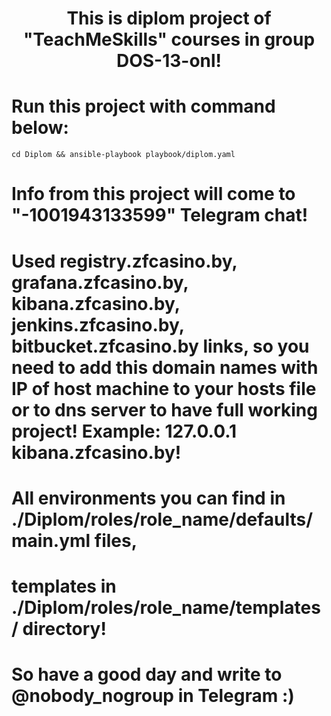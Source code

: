 <h1 align="center">This is diplom project of "TeachMeSkills" courses in group DOS-13-onl!</h1>

# Run this project with command below:

`cd Diplom && ansible-playbook playbook/diplom.yaml`


# Info from this project will come to "-1001943133599" Telegram chat!
# Used registry.zfcasino.by, grafana.zfcasino.by, kibana.zfcasino.by, jenkins.zfcasino.by, bitbucket.zfcasino.by links, so you need to add this domain names with IP of host machine to your hosts file or to dns server to have full working project! Example: 127.0.0.1 kibana.zfcasino.by!
#
# All environments you can find in ./Diplom/roles/role_name/defaults/main.yml files,
# templates in ./Diplom/roles/role_name/templates/ directory!
#
# So have a good day and write to @nobody_nogroup in Telegram :)
